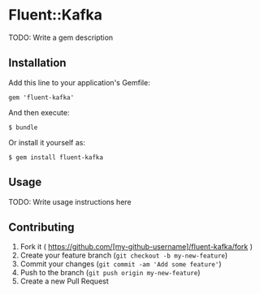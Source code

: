 # Fluent::Kafka

TODO: Write a gem description

## Installation

Add this line to your application's Gemfile:

    gem 'fluent-kafka'

And then execute:

    $ bundle

Or install it yourself as:

    $ gem install fluent-kafka

## Usage

TODO: Write usage instructions here

## Contributing

1. Fork it ( https://github.com/[my-github-username]/fluent-kafka/fork )
2. Create your feature branch (`git checkout -b my-new-feature`)
3. Commit your changes (`git commit -am 'Add some feature'`)
4. Push to the branch (`git push origin my-new-feature`)
5. Create a new Pull Request

